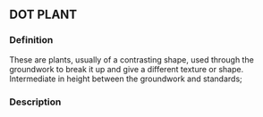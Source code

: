 ## DOT PLANT
### Definition
These are plants, usually of a contrasting shape, used through the groundwork to break it up and give a different texture or shape.  Intermediate in height between the groundwork and standards;

### Description

